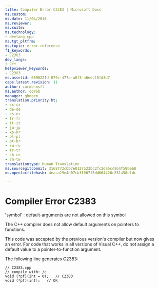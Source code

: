 ```yaml
---
title: Compiler Error C2383 | Microsoft Docs
ms.custom: 
ms.date: 11/04/2016
ms.reviewer: 
ms.suite: 
ms.technology:
- devlang-cpp
ms.tgt_pltfrm: 
ms.topic: error-reference
f1_keywords:
- C2383
dev_langs:
- C++
helpviewer_keywords:
- C2383
ms.assetid: 6696221d-879c-477a-a0f3-a6edc15fd3d7
caps.latest.revision: 11
author: corob-msft
ms.author: corob
manager: ghogen
translation.priority.ht:
- cs-cz
- de-de
- es-es
- fr-fr
- it-it
- ja-jp
- ko-kr
- pl-pl
- pt-br
- ru-ru
- tr-tr
- zh-cn
- zh-tw
translationtype: Human Translation
ms.sourcegitcommit: 3168772cbb7e8127523bc2fc2da5cc9b4f59beb8
ms.openlocfilehash: 4eaca29e4d07cb31067f5dd664420c851450e1dc

---
```

# Compiler Error C2383
'symbol' : default-arguments are not allowed on this symbol  
  
 The C++ compiler does not allow default arguments on pointers to functions.  
  
 This code was accepted by the previous version's compiler but now gives an error. For code that works in all versions of Visual C++, do not assign a default value to a pointer-to-function argument.  
  
 The following line generates C2383:  
  
```  
// C2383.cpp  
// compile with: /c   
void (*pf)(int = 0);   // C2383  
void (*pf)(int);   // OK  
```


<!--HONumber=Jan17_HO2-->


